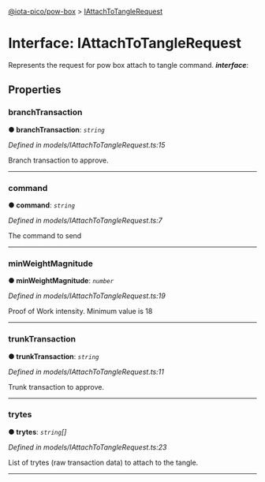 [@iota-pico/pow-box](../README.md) > [IAttachToTangleRequest](../interfaces/iattachtotanglerequest.md)



# Interface: IAttachToTangleRequest


Represents the request for pow box attach to tangle command.
*__interface__*: 



## Properties
<a id="branchtransaction"></a>

###  branchTransaction

**●  branchTransaction**:  *`string`* 

*Defined in models/IAttachToTangleRequest.ts:15*



Branch transaction to approve.




___

<a id="command"></a>

###  command

**●  command**:  *`string`* 

*Defined in models/IAttachToTangleRequest.ts:7*



The command to send




___

<a id="minweightmagnitude"></a>

###  minWeightMagnitude

**●  minWeightMagnitude**:  *`number`* 

*Defined in models/IAttachToTangleRequest.ts:19*



Proof of Work intensity. Minimum value is 18




___

<a id="trunktransaction"></a>

###  trunkTransaction

**●  trunkTransaction**:  *`string`* 

*Defined in models/IAttachToTangleRequest.ts:11*



Trunk transaction to approve.




___

<a id="trytes"></a>

###  trytes

**●  trytes**:  *`string`[]* 

*Defined in models/IAttachToTangleRequest.ts:23*



List of trytes (raw transaction data) to attach to the tangle.




___


